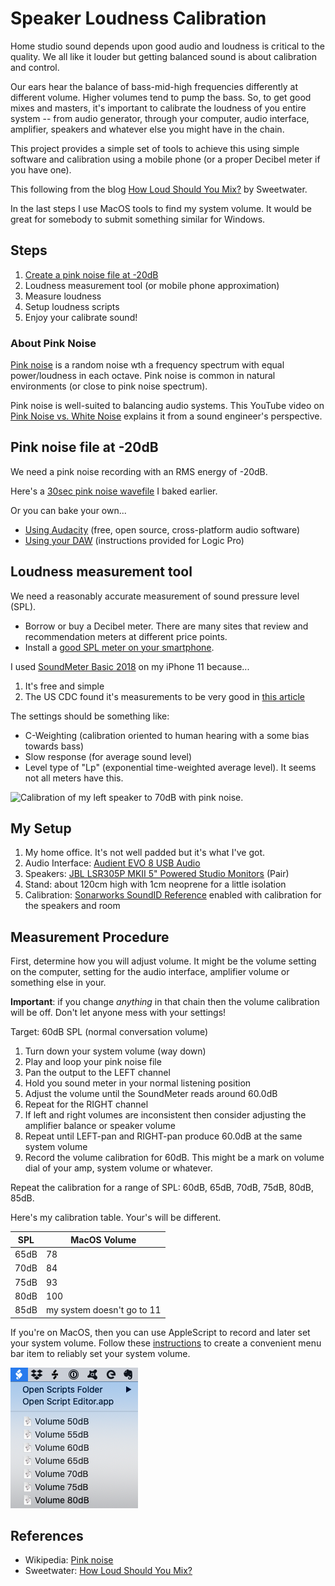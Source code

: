 # Speaker Loudness Calibration

Home studio sound depends upon good audio and loudness is critical to the quality.  We all like it louder but getting balanced sound is about calibration and control.

Our ears hear the balance of bass-mid-high frequencies differently at different volume. Higher volumes tend to pump the bass. So, to get good mixes and masters, it's important to calibrate the loudness of you entire system -- from audio generator, through your computer, audio interface, amplifier, speakers and whatever else you might have in the chain.

This project provides a simple set of tools to achieve this using simple software and calibration using a mobile phone (or a proper Decibel meter if you have one).

This following from the blog [How Loud Should You Mix?](https://www.sweetwater.com/insync/how-loud-should-you-mix/) by Sweetwater.

In the last steps I use MacOS tools to find my system volume. It would be great for somebody to submit something similar for Windows.

## Steps

1. [Create a pink noise file at -20dB](#pink-noise-file-at--20db)
2. Loudness measurement tool (or mobile phone approximation)
3. Measure loudness
4. Setup loudness scripts
5. Enjoy your calibrate sound!


### About Pink Noise

[Pink noise](https://en.wikipedia.org/wiki/Pink_noise) is a random noise wth a frequency spectrum with equal power/loudness in each octave. Pink noise is common in natural environments (or close to pink noise spectrum).

Pink noise is well-suited to balancing audio systems. This YouTube video on [Pink Noise vs. White Noise](https://www.youtube.com/watch?v=yewKyMgd1Xk) explains it from a sound engineer's perspective.

## Pink noise file at -20dB

We need a pink noise recording with an RMS energy of -20dB.

Here's a [30sec pink noise wavefile](audio/pinknoise-20dB.wav) I baked earlier.

Or you can bake your own...
* [Using Audacity](create-pink-noise-audacity.md) (free, open source, cross-platform audio software)
* [Using your DAW](create-pink-noise-logic.md) (instructions provided for Logic Pro)


## Loudness measurement tool

We need a reasonably accurate measurement of sound pressure level (SPL).

* Borrow or buy a Decibel meter. There are many sites that review and recommendation meters at different price points.
* Install a [good SPL meter on your smartphone](smartphone-sound-level.md).

I used [SoundMeter Basic 2018](https://apps.apple.com/au/app/soundmeter-basic-2018/id1457367090) on my iPhone 11 because...

1. It's free and simple
1. The US CDC found it's measurements to be very good in [this article](https://blogs.cdc.gov/niosh-science-blog/2014/04/09/sound-apps/)

The settings should be something like:

* C-Weighting (calibration oriented to human hearing with a some bias towards bass)
* Slow response (for average sound level)
* Level type of "Lp" (exponential time-weighted average level). It seems not all meters have this.

![Calibration of my left speaker to 70dB with pink noise.
](images/SoundMeterBasic-reading.png)


## My Setup

1. My home office. It's not well padded but it's what I've got.
1. Audio Interface: [Audient EVO 8 USB Audio](https://evo.audio/products/evo-8/overview/)
1. Speakers: [JBL LSR305P MKII 5" Powered Studio Monitors](https://jblpro.com/products/305p-mkii) (Pair)
1. Stand: about 120cm high with 1cm neoprene for a little isolation
5. Calibration: [Sonarworks SoundID Reference](https://www.sonarworks.com/soundid-reference) enabled with calibration for the speakers and room


## Measurement Procedure

First, determine how you will adjust volume. It might be the volume setting on the computer, setting for the audio interface, amplifier volume or something else in your.

**Important**: if you change _anything_ in that chain then the volume calibration will be off. Don't let anyone mess with your settings!

Target: 60dB SPL (normal conversation volume)

1. Turn down your system volume (way down)
1. Play and loop your pink noise file
1. Pan the output to the LEFT channel
1. Hold you sound meter in your normal listening position
1. Adjust the volume until the SoundMeter reads around 60.0dB
1. Repeat for the RIGHT channel
1. If left and right volumes are inconsistent then consider adjusting the amplifier balance or speaker volume
1. Repeat until LEFT-pan and RIGHT-pan produce 60.0dB at the same system volume
1. Record the volume calibration for 60dB. This might be a mark on volume dial of your amp, system volume or whatever.

Repeat the calibration for a range of SPL: 60dB, 65dB, 70dB, 75dB, 80dB, 85dB.

Here's my calibration table. Your's will be different.

| SPL | MacOS Volume |
| --- | --- |
| 65dB | 78 |
| 70dB | 84 |
| 75dB | 93 |
| 80dB | 100 |
| 85dB | my system doesn't go to 11 |

If you're on MacOS, then you can use AppleScript to record and later set your system volume. Follow these [instructions](volume-scripts.md) to create a convenient menu bar item to reliably set your system volume.

![](images/volume-scripts.png)


## References

* Wikipedia: [Pink noise](https://en.wikipedia.org/wiki/Pink_noise)
* Sweetwater: [How Loud Should You Mix?](https://www.sweetwater.com/insync/how-loud-should-you-mix/)
